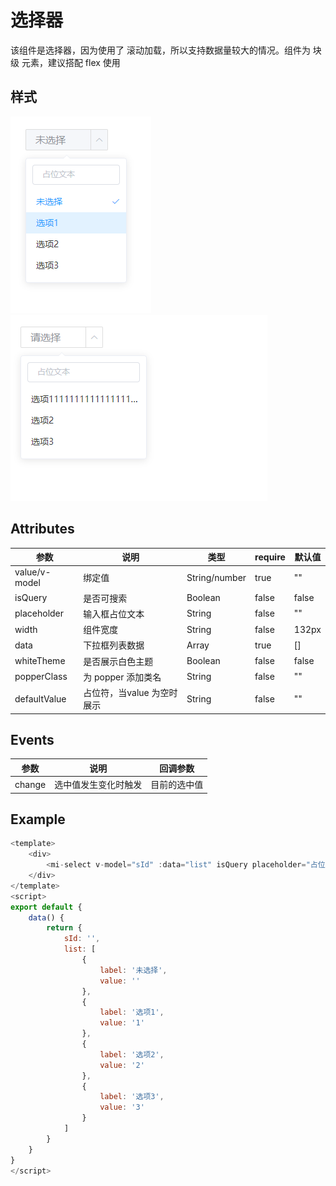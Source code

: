 # 选择器

该组件是选择器，因为使用了 滚动加载，所以支持数据量较大的情况。组件为 块级 元素，建议搭配 flex 使用

## 样式

![Alt text](./image.png)
![alt text](./image-1.png)

## Attributes

| 参数          | 说明           | 类型          | require | 默认值 |
| ------------- | -------------- | ------------- | ------- | ------ |
| value/v-model | 绑定值         | String/number | true    | ""     |
| isQuery       | 是否可搜索     | Boolean       | false   | false  |
| placeholder   | 输入框占位文本 | String        | false   | ""     |
| width         | 组件宽度       | String        | false   | 132px  |
| data          | 下拉框列表数据 | Array         | true    | []     |
| whiteTheme       | 是否展示白色主题     | Boolean       | false   | false  |
| popperClass   | 为 popper 添加类名 | String        | false   | ""     |
| defaultValue   | 占位符，当value 为空时展示 | String        | false   | ""     |

## Events

| 参数   | 说明                 | 回调参数     |
| ------ | -------------------- | ------------ |
| change | 选中值发生变化时触发 | 目前的选中值 |

## Example

```JavaScript
<template>
    <div>
        <mi-select v-model="sId" :data="list" isQuery placeholder="占位文本"></mi-select>
    </div>
</template>
<script>
export default {
    data() {
        return {
            sId: '',
            list: [
                {
                    label: '未选择',
                    value: ''
                },
                {
                    label: '选项1',
                    value: '1'
                },
                {
                    label: '选项2',
                    value: '2'
                },
                {
                    label: '选项3',
                    value: '3'
                }
            ]
        }
    }
}
</script>

```
